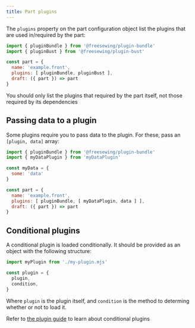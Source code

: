 ```yaml
---
title: Part plugins
---
```


The `plugins` property on the part configuration object 
list the plugins that are used in/required by the part:

```js
import { pluginBundle } from '@freesewing/plugin-bundle'
import { pluginBust } from '@freesewing/plugin-bust'

const part = {
  name: 'example.front',
  plugins: [ pluginBundle, pluginBust ],
  draft: ({ part }) => part
}
```
<Tip>

You should only list the plugins that required by the part itself, 
not those required by its dependencies

</Tip>

## Passing data to a plugin

Some plugins require you to pass data to the plugin.
For these, pass an `[plugin, data]` array:

```js
import { pluginBundle } from '@freesewing/plugin-bundle'
import { myDataPlugin } from 'myDataPlugin'

const myData = {
  some: 'data'
}

const part = {
  name: 'example.front',
  plugins: [ pluginBundle, [ myDataPlugin, data ] ],
  draft: ({ part }) => part
}
```

## Conditional plugins

A conditional plugin is loaded conditionally. It should be provided
as an object with the following structure:

```js
import myPlugin from './my-plugin.mjs'

const plugin = {
  plugin,
  condition,
}
```

Where `plugin` is the plugin itself, and `condition` is the 
method to determing whether or not to load it.

<Related>

Refer to [the plugin guide](/guides/plugins) to learn
about conditional plugins

</Related>

